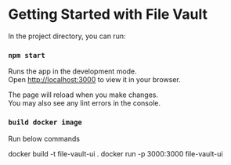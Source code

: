# Getting Started with File Vault

In the project directory, you can run:

### `npm start`

Runs the app in the development mode.\
Open [http://localhost:3000](http://localhost:3000) to view it in your browser.

The page will reload when you make changes.\
You may also see any lint errors in the console.

### `build docker image`

Run below commands

docker build -t file-vault-ui .
docker run -p 3000:3000 file-vault-ui
